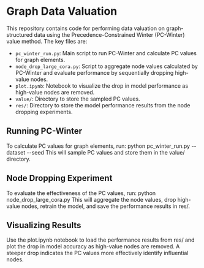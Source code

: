 # Graph Data Valuation

This repository contains code for performing data valuation on graph-structured data using the Precedence-Constrained Winter (PC-Winter) value method. The key files are:

- `pc_winter_run.py`: Main script to run PC-Winter and calculate PC values for graph elements.
- `node_drop_large_cora.py`: Script to aggregate node values calculated by PC-Winter and evaluate performance by sequentially dropping high-value nodes. 
- `plot.ipynb`: Notebook to visualize the drop in model performance as high-value nodes are removed.
- `value/`: Directory to store the sampled PC values.
- `res/`: Directory to store the model performance results from the node dropping experiments.

## Running PC-Winter
To calculate PC values for graph elements, run:
python pc_winter_run.py --dataset <dataset> --seed <seed>
This will sample PC values and store them in the value/ directory.

## Node Dropping Experiment
To evaluate the effectiveness of the PC values, run:
python node_drop_large_cora.py
This will aggregate the node values, drop high-value nodes, retrain the model, and save the performance results in res/.

## Visualizing Results
Use the plot.ipynb notebook to load the performance results from res/ and plot the drop in model accuracy as high-value nodes are removed. A steeper drop indicates the PC values more effectively identify influential nodes.
